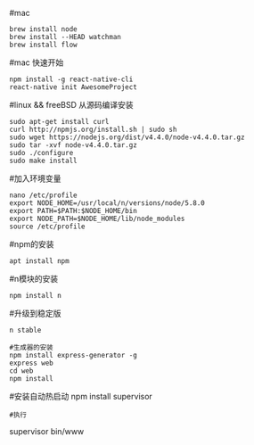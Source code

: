 #mac
```
brew install node
brew install --HEAD watchman
brew install flow
```
#mac 快速开始
```
npm install -g react-native-cli
react-native init AwesomeProject
```
#linux && freeBSD 从源码编译安装
```
sudo apt-get install curl
curl http://npmjs.org/install.sh | sudo sh
sudo wget https://nodejs.org/dist/v4.4.0/node-v4.4.0.tar.gz
sudo tar -xvf node-v4.4.0.tar.gz
sudo ./configure
sudo make install
```
#加入环境变量
```
nano /etc/profile
export NODE_HOME=/usr/local/n/versions/node/5.8.0 
export PATH=$PATH:$NODE_HOME/bin
export NODE_PATH=$NODE_HOME/lib/node_modules
source /etc/profile
```
#npm的安装
```
apt install npm
```
#n模块的安装
```
npm install n
```
#升级到稳定版
```
n stable
```

```
#生成器的安装
npm install express-generator -g
express web
cd web
npm install
```
#安装自动热启动
npm install supervisor
```
#执行
```
supervisor bin/www
```
